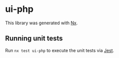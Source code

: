 # ui-php

This library was generated with [Nx](https://nx.dev).

## Running unit tests

Run `nx test ui-php` to execute the unit tests via [Jest](https://jestjs.io).
